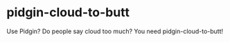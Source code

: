 pidgin-cloud-to-butt
====================

Use Pidgin?  Do people say cloud too much?  You need pidgin-cloud-to-butt!

